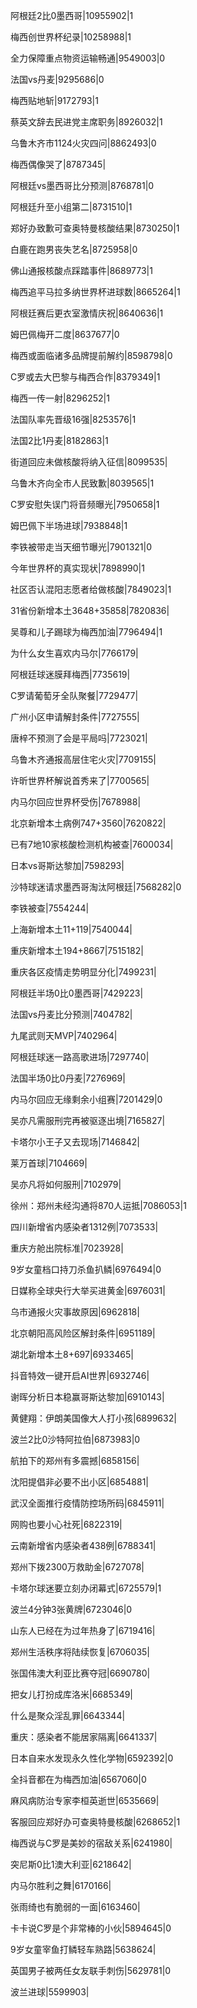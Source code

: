 阿根廷2比0墨西哥|10955902|1

梅西创世界杯纪录|10258988|1

全力保障重点物资运输畅通|9549003|0

法国vs丹麦|9295686|0

梅西贴地斩|9172793|1

蔡英文辞去民进党主席职务|8926032|1

乌鲁木齐市1124火灾四问|8862493|0

梅西偶像哭了|8787345|

阿根廷vs墨西哥比分预测|8768781|0

阿根廷升至小组第二|8731510|1

郑好办致歉可查奥特曼核酸结果|8730250|1

白鹿在跑男丧失艺名|8725958|0

佛山通报核酸点踩踏事件|8689773|1

梅西追平马拉多纳世界杯进球数|8665264|1

阿根廷赛后更衣室激情庆祝|8640636|1

姆巴佩梅开二度|8637677|0

梅西或面临诸多品牌提前解约|8598798|0

C罗或去大巴黎与梅西合作|8379349|1

梅西一传一射|8296252|1

法国队率先晋级16强|8253576|1

法国2比1丹麦|8182863|1

街道回应未做核酸将纳入征信|8099535|

乌鲁木齐向全市人民致歉|8039565|1

C罗安慰失误门将音频曝光|7950658|1

姆巴佩下半场进球|7938848|1

李铁被带走当天细节曝光|7901321|0

今年世界杯的真实现状|7898990|1

社区否认混阳志愿者给做核酸|7849023|1

31省份新增本土3648+35858|7820836|

吴尊和儿子踢球为梅西加油|7796494|1

为什么女生喜欢内马尔|7766179|

阿根廷球迷膜拜梅西|7735619|

C罗请葡萄牙全队聚餐|7729477|

广州小区申请解封条件|7727555|

唐梓不预测了会是平局吗|7723021|

乌鲁木齐通报高层住宅火灾|7709155|

许昕世界杯解说首秀来了|7700565|

内马尔回应世界杯受伤|7678988|

北京新增本土病例747+3560|7620822|

已有7地10家核酸检测机构被查|7600034|

日本vs哥斯达黎加|7598293|

沙特球迷请求墨西哥淘汰阿根廷|7568282|0

李铁被查|7554244|

上海新增本土11+119|7540044|

重庆新增本土194+8667|7515182|

重庆各区疫情走势明显分化|7499231|

阿根廷半场0比0墨西哥|7429223|

法国vs丹麦比分预测|7404782|

九尾武则天MVP|7402964|

阿根廷球迷一路高歌进场|7297740|

法国半场0比0丹麦|7276969|

内马尔回应无缘剩余小组赛|7201429|0

吴亦凡需服刑完再被驱逐出境|7165827|

卡塔尔小王子又去现场|7146842|

莱万首球|7104669|

吴亦凡将如何服刑|7102979|

徐州：郑州未经沟通将870人运抵|7086053|1

四川新增省内感染者1312例|7073533|

重庆方舱出院标准|7023928|

9岁女童档口持刀杀鱼扒鳞|6976494|0

日媒称全球央行大举买进黄金|6976031|

乌市通报火灾事故原因|6962818|

北京朝阳高风险区解封条件|6951189|

湖北新增本土8+697|6933465|

抖音特效一键开启AI世界|6932746|

谢晖分析日本稳赢哥斯达黎加|6910143|

黄健翔：伊朗美国像大人打小孩|6899632|

波兰2比0沙特阿拉伯|6873983|0

航拍下的郑州有多震撼|6858156|

沈阳提倡非必要不出小区|6854881|

武汉全面推行疫情防控场所码|6845911|

网购也要小心社死|6822319|

云南新增省内感染者438例|6788341|

郑州下拨2300万救助金|6727078|

卡塔尔球迷要立刻办闭幕式|6725579|1

波兰4分钟3张黄牌|6723046|0

山东人已经在为过年热身了|6719416|

郑州生活秩序将陆续恢复|6706035|

张国伟澳大利亚比赛夺冠|6690780|

把女儿打扮成库洛米|6685349|

什么是聚众淫乱罪|6643344|

重庆：感染者不能居家隔离|6641337|

日本自来水发现永久性化学物|6592392|0

全抖音都在为梅西加油|6567060|0

麻风病防治专家李桓英逝世|6535669|

客服回应郑好办可查奥特曼核酸|6268652|1

梅西说与C罗是美妙的宿敌关系|6241980|

突尼斯0比1澳大利亚|6218642|

内马尔胜利之舞|6170166|

张雨绮也有脆弱的一面|6163460|

卡卡说C罗是个非常棒的小伙|5894645|0

9岁女童宰鱼打鳞轻车熟路|5638624|

英国男子被两任女友联手刺伤|5629781|0

波兰进球|5599903|

